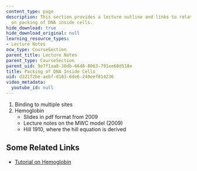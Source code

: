 ```yaml
---
content_type: page
description: This section provides a lecture outline and links to related materials
  on packing of DNA inside cells.
hide_download: true
hide_download_original: null
learning_resource_types:
- Lecture Notes
ocw_type: CourseSection
parent_title: Lecture Notes
parent_type: CourseSection
parent_uid: 9e7f1aa8-38db-6648-8063-791ee60d518e
title: Packing of DNA Inside Cells
uid: d321f2be-aebf-d103-6de6-240eef814236
video_metadata:
  youtube_id: null
---
```


1.  Binding to multiple sites
2.  Hemoglobin
    *   Slides in pdf format from 2009
    *   Lecture notes on the MWC model (2009)
    *   Hill 1910, where the hill equation is derived

Some Related Links
------------------

*   [Tutorial on Hemoglobin](http://higheredbcs.wiley.com/legacy/college/boyer/0471661791/structure/HbMb/hbmb.htm)
